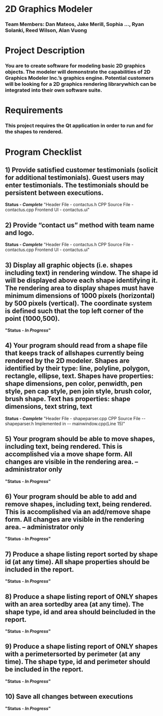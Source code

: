 # 2D Graphics Modeler

### Team Members: Dan Mateos, Jake Merill, Sophia ..., Ryan Solanki, Reed Wilson, Alan Vuong

# Project Description
### You are to create software for modeling basic 2D graphics objects. The modeler will demonstrate the capabilities of 2D Graphics Modeler Inc.’s graphics engine. Potential customers will be looking for a 2D graphics rendering librarywhich can be integrated into their own software suite.

# Requirements
### This project __requires__ the Qt application in order to run and for the shapes to rendered.


# Program Checklist
## 1) Provide satisfied customer testimonials (solicit for additional testimonials). Guest users may enter testimonials. The testimonials should be persistent between executions.
__Status - *Complete*__
"Header File - contactus.h
CPP Source File - contactus.cpp
Frontend UI - contactus.ui"

## 2) Provide “contact us” method with team name and logo.
__Status - *Complete*__
"Header File - contactus.h
CPP Source File - contactus.cpp
Frontend UI - contactus.ui"

## 3) Display all graphic objects (i.e. shapes including text) in rendering window. The shape id will be displayed above each shape identifying it. The rendering area to display shapes must have minimum dimensions of 1000 pixels (horizontal) by 500 pixels (vertical). The coordinate system is defined such that the top left corner of the point (1000,500).
**"Status - *In Progress*"**

## 4) Your program should read from a shape file that keeps track of allshapes currently being rendered by the 2D modeler. Shapes are identified by their type: line, polyline, polygon, rectangle, ellipse, text. Shapes have properties: shape dimensions, pen color, penwidth, pen style, pen cap style, pen join style, brush color, brush shape. Text has properties: shape dimensions, text string, text
__Status - *Complete*__
"Header File - shapeparser.cpp
CPP Source File -- shapeparser.h
Implemented in -- mainwindow.cpp(Line 15)"

## 5) Your program should be able to move shapes, including text, being rendered. This is accomplished via a move shape form. All changes are visible in the rendering area. – administrator only
**"Status - *In Progress*"**

## 6) Your program should be able to add and remove shapes, including text, being rendered. This is accomplished via an add/remove shape form. All changes are visible in the rendering area. – administrator only
**"Status - *In Progress*"**

## 7) Produce a shape listing report sorted by shape id (at any time). All shape properties should be included in the report.
**"Status - *In Progress*"**

## 8) Produce a shape listing report of ONLY shapes with an area sortedby area (at any time). The shape type, id and area should beincluded in the report.
**"Status - *In Progress*"**

## 9) Produce a shape listing report of ONLY shapes with a perimetersorted by perimeter (at any time). The shape type, id and perimeter should be included in the report.
**"Status - *In Progress*"**

## 10) Save all changes between executions
**"Status - *In Progress*"**

